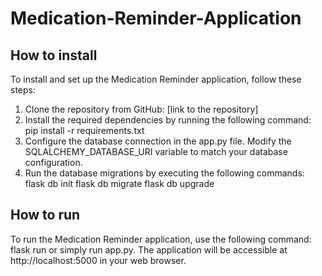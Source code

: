 # Medication-Reminder-Application

## How to install
To install and set up the Medication Reminder application, follow these steps:
1.	Clone the repository from GitHub: [link to the repository]
2.	Install the required dependencies by running the following command:
pip install -r requirements.txt
3.	Configure the database connection in the app.py file. Modify the SQLALCHEMY_DATABASE_URI variable to match your database configuration.
4.	Run the database migrations by executing the following commands:
flask db init
flask db migrate
flask db upgrade

## How to run
To run the Medication Reminder application, use the following command:
flask run
or simply run app.py.
The application will be accessible at http://localhost:5000 in your web browser.
